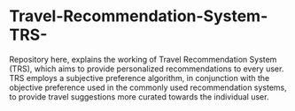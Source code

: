 # Travel-Recommendation-System-TRS-
Repository here, explains the working of Travel Recommendation System (TRS), which aims to provide personalized recommendations to every user. TRS employs a subjective preference algorithm, in conjunction with the objective preference used in the commonly used recommendation systems, to provide travel suggestions more curated towards the individual user.
